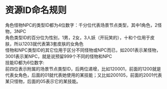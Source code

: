 # 资源ID命名规则
角色怪物NPC的类型ID都为4位数字：千分位代表场景节点类型，其中1角色，2怪物，3NPC  
角色类型ID的百分位为性别，1男，2女，3人妖（开玩笑的），十和个位用于皮肤，所以1203就代表第3套皮肤的女角色   
怪物和NPC类型ID的其它位用于区分不同怪物或NPC而已，如2001表示某怪物，3001表示某NPC，就是说预留999个不同的怪物和NPC      
技能ID都为6位数字:  
前四位表示附属的场景节点类型ID，后两位递增，比如120001，前面的1200就是代表女角色，后面的01就代表她使用的某技能；又比如200105，前面的2001代表某只怪物，后面的05表示它的某技能。

